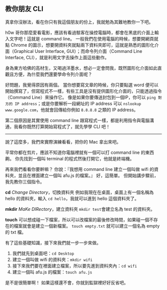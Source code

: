 ## 教你朋友 CLI

真拿你沒辦法，看在你只有我這個朋友的份上，我就勉為其難地教你一下吧。

h0w 哥你那麼愛看電影，應該有看過駭客在操控電腦時，都會在黑底的介面上輸入文字吧！這就是 command line。
一般我們在使用電腦的時候，想要開網頁就點 Chrome 的圖示，想要開資料夾就點兩下資料夾即可，這就是熟悉的圖形化介面（Graphical User Interface, GUI）；而命令列介面（Command Line Interface, CLI），就是利用文字去操作上面這些動作。

身為東方哈佛的高材生，又喝過洋墨水，想必一定會問我，既然圖形化介面如此直觀且方便，為什麼我們還要學命令列介面呢？

好問題，我覺得原因有兩個。
當你想要寫文章的時候，你只要點選 word 便可以開始撰寫了，但寫程式不一樣，有些工具是沒有提供圖形化介面的，只能透過指令（Command Line）來操作它。
像是如果你要傳送封包到一個IP，你可以 `ping 對方的 IP address`；或是你要解析一段網址的 IP address 可以 `nslookup www.google.com`，他就會回傳給你例如 `8.8.8.8` 之類的 IP address。

第二個原因是其實使用 command line 跟寫程式一樣，都是利用指令與電腦溝通，我看你既然打算開始寫程式了，就先學學 CLI 吧！

___

說了這麼多，我們來實際演練看看，把你的 Mac 拿出來吧。

平常你都在剪片，應該不知道你電腦裡就有一個可以打 command line 的東西齁。
你先找到一個叫 terminal 的程式然後打開它，他就是終端機。

再來我們看看你要幹嘛？
你說：『我想用 command line 建立一個叫做 wifi 的資料夾，並且在裡面建立一個叫 afu.js 的檔案。』
好，這簡單。
但開始講步驟前，我先教你三個指令。

**cd**
*Change Directory*，切換資料夾
例如我現在在桌面，桌面上有一個名稱為 hello 的資料夾，輸入 `cd hello`，我就可以進到 hello 這個資料夾了。

**mkdir**
*MaKe DIRectory*，建立資料夾
`mkdir test`會建立名為 test 的資料夾。

**touch**
可以想成碰一下檔案，所以可以改檔案的最後修改時間，如果碰一個不存在的檔案就會是建立一個新檔案。
`touch empty.txt` 就可以建立一個名為 empty 的 txt 檔。

有了這些基礎知識，接下來我們就一步一步來做。
1. 我們就先到桌面吧：`cd Desktop`
2. 建立一個叫做 wifi 的資料夾：`mkdir wifi`
3. 接下來我們要在裡面建立檔案，所以要先進到資料夾內：`cd wifi`
4. 建立一個叫 afu.js 的檔案：`touch afu.js`

是不是很簡單啊！
如果這樣還不會，你就到監獄裡好好反省吧。